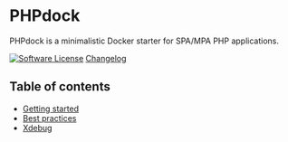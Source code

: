 PHPdock
========================

PHPdock is a minimalistic Docker starter for SPA/MPA PHP applications.

[![Software License](https://img.shields.io/badge/license-MIT-brightgreen.svg?style=flat-square)](LICENSE.md)
[Changelog](CHANGELOG.md)

## Table of contents

* [Getting started](Documentation/Getting-started.md)
* [Best practices](Documentation/Best-practices.md)
* [Xdebug](Documentation/Xdebug.md)
